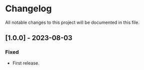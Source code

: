 # Changelog

All notable changes to this project will be documented in this file.

## [1.0.0] - 2023-08-03

### Fixed

- First release.
